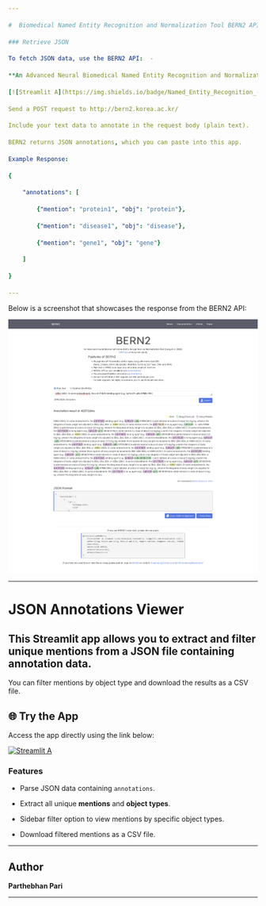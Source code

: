 ```yaml
---

#  Biomedical Named Entity Recognition and Normalization Tool BERN2 API

### Retrieve JSON

To fetch JSON data, use the BERN2 API:  - 

**An Advanced Neural Biomedical Named Entity Recognition and Normalization Tool**

[![Streamlit A](https://img.shields.io/badge/Named_Entity_Recognition_-_BERN2_API-ff69b4.svg?style=for-the-badge&logo=Streamlit)](http://bern2.korea.ac.kr/)

Send a POST request to http://bern2.korea.ac.kr/

Include your text data to annotate in the request body (plain text).

BERN2 returns JSON annotations, which you can paste into this app.

Example Response:

{

    "annotations": [

        {"mention": "protein1", "obj": "protein"},

        {"mention": "disease1", "obj": "disease"},

        {"mention": "gene1", "obj": "gene"}

    ]

}

---
```


Below is a screenshot that showcases the response from the BERN2 API:  

<img src="https://github.com/ParthebhanMedi/BioMed/blob/main/Screenshot%202025-01-26%20at%2009-01-59%20BERN2.png?raw=true" alt="Screenshot" width="600">

---

# JSON Annotations Viewer  

## This Streamlit app allows you to extract and filter unique mentions from a JSON file containing annotation data.  

You can filter mentions by object type and download the results as a CSV file.  

## 🌐 Try the App

Access the app directly using the link below:

[![Streamlit A](https://img.shields.io/badge/JSON_Annotations_Viewer_-_Streamlit_App-ff69b4.svg?style=for-the-badge&logo=Streamlit)](https://jsonfilter.streamlit.app/)

### Features  

- Parse JSON data containing `annotations`.  

- Extract all unique **mentions** and **object types**.  

- Sidebar filter option to view mentions by specific object types.  

- Download filtered mentions as a CSV file.  

---

## Author  

**Parthebhan Pari**

---  
